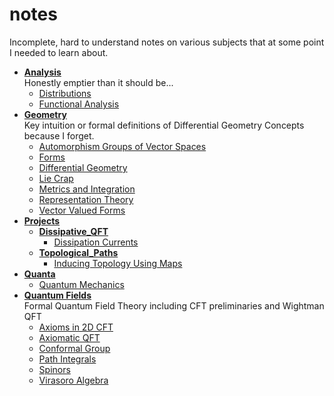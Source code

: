 # notes
Incomplete, hard to understand notes on various subjects that at some point I needed to learn about.





<!-- tree generated by markdown-notes-tree starts here -->

- [**Analysis**](Analysis)  
    Honestly emptier than it should be...
    - [Distributions](Analysis/Distributions.md)
    - [Functional Analysis](Analysis/Functional_Analysis.md)
- [**Geometry**](Geometry)  
    Key intuition or formal definitions of Differential Geometry Concepts because I forget.
    - [Automorphism Groups of Vector Spaces](Geometry/Common_Vector_Space_Groups.md)
    - [Forms](Geometry/Forms.md)
    - [Differential Geometry](Geometry/Geometry.md)
    - [Lie Crap](Geometry/Lie_Crap.md)
    - [Metrics and Integration](Geometry/Metrics.md)
    - [Representation Theory](Geometry/Representations.md)
    - [Vector Valued Forms](Geometry/Vector_Valued_Forms.md)
- [**Projects**](Projects)
    - [**Dissipative_QFT**](Projects/Dissipative_QFT)
        - [Dissipation Currents](Projects/Dissipative_QFT/Dissipation_Currents.md)
    - [**Topological_Paths**](Projects/Topological_Paths)
        - [Inducing Topology Using Maps](Projects/Topological_Paths/Inducing_Topology.md)
- [**Quanta**](Quanta)
    - [Quantum Mechanics](Quanta/Start_Here.md)
- [**Quantum Fields**](Quantum_Fields)  
    Formal Quantum Field Theory including CFT preliminaries and Wightman QFT
    - [Axioms in 2D CFT](Quantum_Fields/2D_CFT_Axioms.md)
    - [Axiomatic QFT](Quantum_Fields/Axiomatic_QFT.md)
    - [Conformal Group](Quantum_Fields/Conformal_Group.md)
    - [Path Integrals](Quantum_Fields/Path_Integrals.md)
    - [Spinors](Quantum_Fields/Spinors.md)
    - [Virasoro Algebra](Quantum_Fields/Virasoro_Algebra.md)

<!-- tree generated by markdown-notes-tree ends here -->
